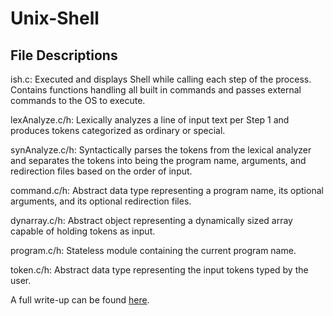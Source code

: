 # Unix-Shell

## File Descriptions
ish.c: Executed and displays Shell while calling each step of the process. Contains functions handling all built in commands and passes external commands to the OS to execute.

lexAnalyze.c/h: Lexically analyzes a line of input text per Step 1 and produces tokens categorized as ordinary or special.

synAnalyze.c/h: Syntactically parses the tokens from the lexical analyzer and separates the tokens into being the program name, arguments, and redirection files based on the order of input.

command.c/h: Abstract data type representing a program name, its optional arguments, and its optional redirection files.

dynarray.c/h: Abstract object representing a dynamically sized array capable of holding tokens as input.

program.c/h: Stateless module containing the current program name.

token.c/h: Abstract data type representing the input tokens typed by the user.

A full write-up can be found [here](https://justintranjt.github.io/projects/2018-05-27-unix-shell/).
